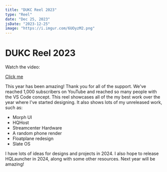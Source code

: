 ```yaml
---
title: "DUKC Reel 2023"
type: "Reel"
date: "Dec 25, 2023"
jsDate: "2023-12-25"
image: "https://i.imgur.com/6UOyzM2.png"
---
```


# DUKC Reel 2023

Watch the video:

[Click me](https://www.youtube.com/watch?v=kWPnPaqhuk8)

This year has been amazing! Thank you for all of the support. We've reached 1,000 subscribers on YouTube and reached so many people with the VS Code concept. This reel showcases all of the my best work over the year where I've started designing. It also shows lots of my unreleased work, such as:
-  Morph UI
-  HQHost
-  Streamcenter Hardware
-  A random phone render
-  Floatplane redesign
-  Slate OS

I have lots of ideas for designs and projects in 2024. I also hope to release HQLauncher in 2024, along with some other resources. Next year will be amazing!